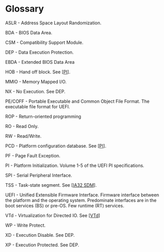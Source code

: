 <!--- @file
  Glossary

  Copyright (c) 2008-2017, Intel Corporation. All rights reserved.<BR>

  Redistribution and use in source (original document form) and 'compiled'
  forms (converted to PDF, epub, HTML and other formats) with or without
  modification, are permitted provided that the following conditions are met:

  1) Redistributions of source code (original document form) must retain the
     above copyright notice, this list of conditions and the following
     disclaimer as the first lines of this file unmodified.

  2) Redistributions in compiled form (transformed to other DTDs, converted to
     PDF, epub, HTML and other formats) must reproduce the above copyright
     notice, this list of conditions and the following disclaimer in the
     documentation and/or other materials provided with the distribution.

  THIS DOCUMENTATION IS PROVIDED BY TIANOCORE PROJECT "AS IS" AND ANY EXPRESS OR
  IMPLIED WARRANTIES, INCLUDING, BUT NOT LIMITED TO, THE IMPLIED WARRANTIES OF
  MERCHANTABILITY AND FITNESS FOR A PARTICULAR PURPOSE ARE DISCLAIMED. IN NO
  EVENT SHALL TIANOCORE PROJECT  BE LIABLE FOR ANY DIRECT, INDIRECT, INCIDENTAL,
  SPECIAL, EXEMPLARY, OR CONSEQUENTIAL DAMAGES (INCLUDING, BUT NOT LIMITED TO,
  PROCUREMENT OF SUBSTITUTE GOODS OR SERVICES; LOSS OF USE, DATA, OR PROFITS;
  OR BUSINESS INTERRUPTION) HOWEVER CAUSED AND ON ANY THEORY OF LIABILITY,
  WHETHER IN CONTRACT, STRICT LIABILITY, OR TORT (INCLUDING NEGLIGENCE OR
  OTHERWISE) ARISING IN ANY WAY OUT OF THE USE OF THIS DOCUMENTATION, EVEN IF
  ADVISED OF THE POSSIBILITY OF SUCH DAMAGE.

-->

# Glossary

ASLR - Address Space Layout Randomization.

BDA - BIOS Data Area.

CSM - Compatibility Support Module.

DEP - Data Execution Protection.

EBDA - Extended BIOS Data Area

HOB - Hand off block. See [[PI][1]].

MMIO - Memory Mapped I/O.

NX - No Execution. See DEP.

PE/COFF - Portable Executable and Common Object File Format. The executable file format for UEFI.

ROP - Return-oriented programming

RO - Read Only.

RW - Read/Write.

PCD - Platform configuration database. See [[PI][1]].

PF - Page Fault Exception.

PI - Platform Initialization. Volume 1-5 of the UEFI PI specifications.

SPI - Serial Peripheral Interface.

TSS - Task-state segment. See [[IA32 SDM][2]].

UEFI - Unified Extensible Firmware Interface.   Firmware interface between the platform and the operating system.  Predominate interfaces are in the boot services (BS) or pre-OS.   Few runtime (RT) services.

VTd - Virtualization for Directed IO. See [[VTd][3]]

WP - Write Protect.

XD - Execution Disable. See DEP.

XP - Execution Protected. See DEP.

[1]: http://uefi.org "PI"
[2]: https://software.intel.com/en-us/articles/intel-sdm "IA32SDM"
[3]: http://www.intel.com/content/www/us/en/embedded/technology/virtualization/vt-directed-io-spec.html "Vtd"

